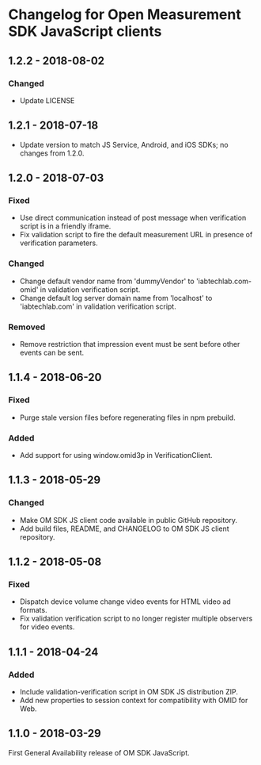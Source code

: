 # Changelog for Open Measurement SDK JavaScript clients

## 1.2.2 - 2018-08-02
### Changed
- Update LICENSE

## 1.2.1 - 2018-07-18
- Update version to match JS Service, Android, and iOS SDKs; no changes from 1.2.0.

## 1.2.0 - 2018-07-03
### Fixed
- Use direct communication instead of post message when verification script is in a friendly iframe.
- Fix validation script to fire the default measurement URL in presence of verification parameters.

### Changed
- Change default vendor name from 'dummyVendor' to 'iabtechlab.com-omid' in validation verification script.
- Change default log server domain name from 'localhost' to 'iabtechlab.com' in validation verification script.

### Removed
- Remove restriction that impression event must be sent before other events can be sent.

## 1.1.4 - 2018-06-20
### Fixed
- Purge stale version files before regenerating files in npm prebuild.

### Added
- Add support for using window.omid3p in VerificationClient.

## 1.1.3 - 2018-05-29
### Changed
- Make OM SDK JS client code available in public GitHub repository.
- Add build files, README, and CHANGELOG to OM SDK JS client repository.

## 1.1.2 - 2018-05-08
### Fixed
- Dispatch device volume change video events for HTML video ad formats.
- Fix validation verification script to no longer register multiple observers for video events.

## 1.1.1 - 2018-04-24
### Added
- Include validation-verification script in OM SDK JS distribution ZIP.
- Add new properties to session context for compatibility with OMID for Web.

## 1.1.0 - 2018-03-29

First General Availability release of OM SDK JavaScript.
